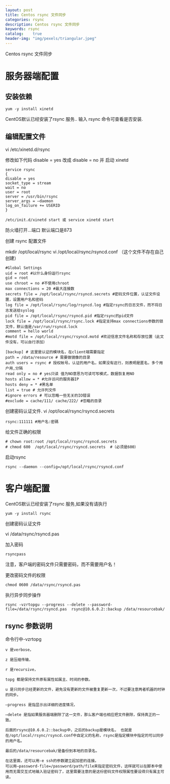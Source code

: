 ```yaml
---
layout: post
title: Centos rsync 文件同步 
categories: rsync
description: Centos rsync 文件同步 
keywords: rsync
catalog:    true
header-img: "img/pexels/triangular.jpeg"
---
```




Centos rsync 文件同步 

# 服务器端配置

## 安装依赖
```
yum -y install xinetd
```

CentOS默认已经安装了rsync 服务.. 输入 rsync 命令可查看是否安装.

## 编辑配置文件
vi /etc/xinetd.d/rsync

修改如下代码 disable = yes 改成 disable = no
并 启动 xinetd

```
service rsync
{
disable = yes
socket_type = stream
wait = no
user = root
server = /usr/bin/rsync
server_args = –daemon
log_on_failure += USERID
}
```

```
/etc/init.d/xinetd start 或 service xinetd start
```

防火墙打开...端口 默认端口是873 
 
 
创建 rsync 配置文件 
 
mkdir /opt/local/rsync
vi  /opt/local/rsync/rsyncd.conf （这个文件不存在自己创建）

```
#Global Settings
uid = root #以什么身份运行rsync
gid = root
use chroot = no #不使用chroot
max connections = 20 #最大连接数
secrets file = /opt/local/rsync/rsyncd.secrets #密码文件位置，认证文件设置，设置用户名和密码
log file = /opt/local/rsync/log/rsyncd.log #指定rsync的日志文件，而不将日志发送给syslog
pid file = /opt/local/rsync/rsyncd.pid #指定rsync的pid文件
lock file = /opt/local/rsync/rsync.lock #指定支持max connections参数的锁文件，默认值是/var/run/rsyncd.lock
comment = hello world
#motd file = /opt/local/rsync/rsyncd.motd #欢迎信息文件名称和存放位置（此文件没有，可以自行添加）
 
[backup] # 这里是认证的模块名，在client端需要指定
path = /data/resource # 需要做镜像的目录
auth users = rsync # 授权帐号。认证的用户名，如果没有这行，则表明是匿名，多个用户用,分隔
read only = no # yes只读 值为NO意思为可读可写模式，数据恢复用NO
hosts allow = * #允许访问的服务器IP
hosts deny = * #黑名单
list = true # 允许列文件
#ignore errors # 可以忽略一些无关的IO错误
#exclude = cache/111/ cache/222/ #忽略的目录
```

创建密码认证文件.
vi /opt/local/rsync/rsyncd.secrets

```
rsync:111111 #用户名:密碼
```

给文件正确的权限

```
# chown root:root /opt/local/rsync/rsyncd.secrets
# chmod 600  /opt/local/rsync/rsyncd.secrets  #（必须是600）
```

启动rsync  

```
rsync --daemon --config=/opt/local/rsync/rsyncd.conf
``` 
 
 
# 客户端配置


CentOS默认已经安装了rsync 服务,如果没有请执行

```
yum -y install rsync
```

创建密码认证文件

vi /data/rsync/rsyncd.pas
 
加入密码

```
rsyncpass
```

注意，客户端的密码文件只需要密码，而不需要用户名！
 
更改密码文件的权限

```
chmod 0600 /data/rsync/rsyncd.pas
```
 
执行异步同步操作

``` 
rsync -vzrtopgu --progress --delete --password-file=/data/rsync/rsyncd.pas  rsync@10.6.0.2::backup /data/resourcebak/
``` 

## rsync 参数说明

命令行中-vzrtopg 

```
v 是verbose，

z 是压缩传输，

r 是recursive，

topg 都是保持文件原有属性如属主、时间的参数。

u 是只同步已经更新的文件，避免没有更新的文件被重复更新一次，不过要注意两者机器的时钟的同步。

–progress 是指显示出详细的进度情况，

–delete 是指如果服务器端删除了这一文件，那么客户端也相应把文件删除，保持真正的一致。

后面的rsync@10.6.0.2::backup中，之后的backup是模块名， 也就是在/opt/local/rsync/rsyncd.conf中自定义的名称，rsync是指定模块中指定的可以同步的用户名。

最后的/data/resourcebak/是备份到本地的目录名。

在这里面，还可以用-e ssh的参数建立起加密的连接。
可以用–password-file=/password/path/file来指定密码文件，这样就可以在脚本中使用而无需交互式地输入验证密码了，这里需要注意的是这份密码文件权限属性要设得只有属主可读。
```
